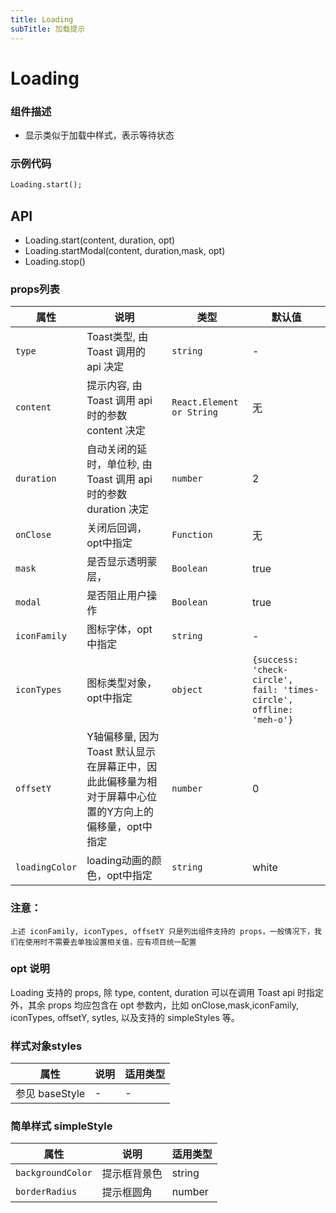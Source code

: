 ```yaml
---
title: Loading
subTitle: 加载提示
---
```


# Loading

### 组件描述
- 显示类似于加载中样式，表示等待状态

### 示例代码

```html
Loading.start();
```

## API
- Loading.start(content, duration,  opt)
- Loading.startModal(content, duration,mask, opt)
- Loading.stop()

### props列表

属性 | 说明 | 类型 | 默认值
----|-----|------|------
`type` | Toast类型, 由 Toast 调用的 api 决定 | `string` | -
`content` | 提示内容, 由 Toast 调用 api 时的参数 content 决定 | `React.Element or String` | 无
`duration`| 自动关闭的延时，单位秒, 由 Toast 调用 api 时的参数 duration 决定 | `number`  | 2
`onClose` | 关闭后回调，opt中指定 | `Function` | 无
`mask` | 是否显示透明蒙层，| `Boolean` | true
`modal`| 是否阻止用户操作| `Boolean`|true
`iconFamily ` | 图标字体，opt中指定  | `string` | -
`iconTypes ` | 图标类型对象，opt中指定  | `object` | `{success: 'check-circle', fail: 'times-circle', offline: 'meh-o'}`
`offsetY ` | Y轴偏移量, 因为 Toast 默认显示在屏幕正中，因此此偏移量为相对于屏幕中心位置的Y方向上的偏移量，opt中指定  | `number` | 0
`loadingColor`| loading动画的颜色，opt中指定| `string`|white


### 注意：
```warning
上述 iconFamily, iconTypes, offsetY 只是列出组件支持的 props，一般情况下，我们在使用时不需要去单独设置相关值，应有项目统一配置
```

### opt 说明
Loading 支持的 props, 除 type, content, duration 可以在调用 Toast api 时指定外，其余 props 均应包含在 opt 参数内，比如 onClose,mask,iconFamily, iconTypes, offsetY, sytles, 以及支持的 simpleStyles 等。


### 样式对象styles

属性 | 说明 | 适用类型
----|-----|------
参见 baseStyle | - | -


### 简单样式 simpleStyle
属性 | 说明 | 适用类型
----|-----|------
`backgroundColor` | 提示框背景色 | string
`borderRadius` | 提示框圆角 | number